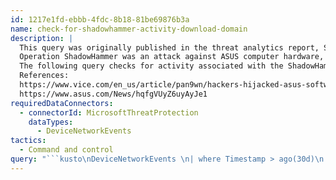 ```yaml
---
id: 1217e1fd-ebbb-4fdc-8b18-81be69876b3a
name: check-for-shadowhammer-activity-download-domain
description: |
  This query was originally published in the threat analytics report, ShadowHammer supply chain attack
  Operation ShadowHammer was an attack against ASUS computer hardware, using the company's own update infrastructure to deliver malware to the company's products. The campaign ran from June to November, 2018. ASUS has since responded with updates that protect their Live Update system, and diagnostic tools to check affected systems.
  The following query checks for activity associated with the ShadowHammer download domain over the past 30 days.
  References:
  https://www.vice.com/en_us/article/pan9wn/hackers-hijacked-asus-software-updates-to-install-backdoors-on-thousands-of-computers
  https://www.asus.com/News/hqfgVUyZ6uyAyJe1
requiredDataConnectors:
  - connectorId: MicrosoftThreatProtection
    dataTypes:
      - DeviceNetworkEvents
tactics:
  - Command and control
query: "```kusto\nDeviceNetworkEvents \n| where Timestamp > ago(30d)\n| where RemoteUrl == \"asushotfix.com\" or RemoteIP == \"141.105.71.116\"\n```"
---
```


